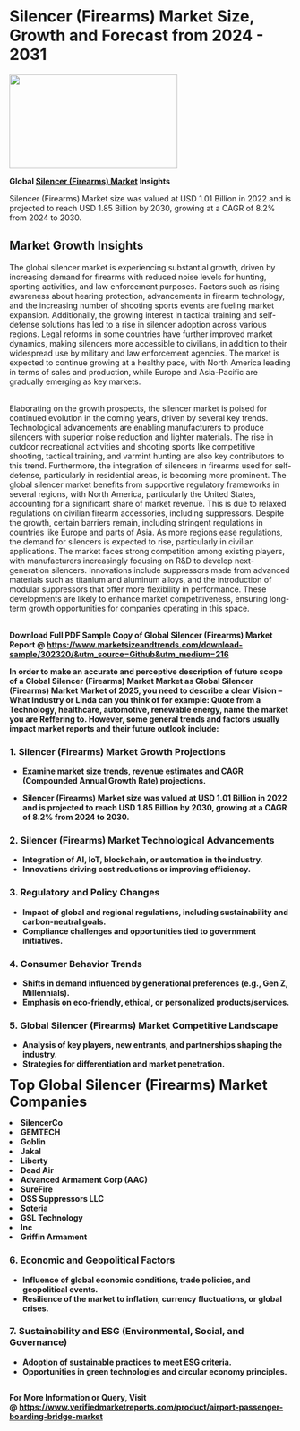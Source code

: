 <H1>Silencer (Firearms) Market Size, Growth and Forecast from 2024 - 2031</H1><img class="aligncenter size-medium wp-image-584254" src="https://thirdeyenews.in/wp-content/uploads/2024/09/Global-Market-Research-300x168.jpeg" alt="" width="300" height="168" /><p><strong>Global&nbsp;<a href="https://www.marketsizeandtrends.com/download-sample/302320/&amp;utm_source=Github&utm_medium=216">Silencer (Firearms) Market</a> Insights</strong></p><p>Silencer (Firearms) Market size was valued at USD 1.01 Billion in 2022 and is projected to reach USD 1.85 Billion by 2030, growing at a CAGR of 8.2% from 2024 to 2030.</p><p><h2>Market Growth Insights</h2> <p>The global silencer market is experiencing substantial growth, driven by increasing demand for firearms with reduced noise levels for hunting, sporting activities, and law enforcement purposes. Factors such as rising awareness about hearing protection, advancements in firearm technology, and the increasing number of shooting sports events are fueling market expansion. Additionally, the growing interest in tactical training and self-defense solutions has led to a rise in silencer adoption across various regions. Legal reforms in some countries have further improved market dynamics, making silencers more accessible to civilians, in addition to their widespread use by military and law enforcement agencies. The market is expected to continue growing at a healthy pace, with North America leading in terms of sales and production, while Europe and Asia-Pacific are gradually emerging as key markets. <br><br><strong></strong></p> <p>Elaborating on the growth prospects, the silencer market is poised for continued evolution in the coming years, driven by several key trends. Technological advancements are enabling manufacturers to produce silencers with superior noise reduction and lighter materials. The rise in outdoor recreational activities and shooting sports like competitive shooting, tactical training, and varmint hunting are also key contributors to this trend. Furthermore, the integration of silencers in firearms used for self-defense, particularly in residential areas, is becoming more prominent. The global silencer market benefits from supportive regulatory frameworks in several regions, with North America, particularly the United States, accounting for a significant share of market revenue. This is due to relaxed regulations on civilian firearm accessories, including suppressors. Despite the growth, certain barriers remain, including stringent regulations in countries like Europe and parts of Asia. As more regions ease regulations, the demand for silencers is expected to rise, particularly in civilian applications. The market faces strong competition among existing players, with manufacturers increasingly focusing on R&D to develop next-generation silencers. Innovations include suppressors made from advanced materials such as titanium and aluminum alloys, and the introduction of modular suppressors that offer more flexibility in performance. These developments are likely to enhance market competitiveness, ensuring long-term growth opportunities for companies operating in this space. <br><br><strong></p><p><span class=""><strong>Download Full PDF Sample Copy of Global Silencer (Firearms) Market Report</strong> @ <a href="https://www.marketsizeandtrends.com/download-sample/302320/&amp;utm_source=Github&utm_medium=216" target="_blank">https://www.marketsizeandtrends.com/download-sample/302320/&amp;utm_source=Github&utm_medium=216</a></span></p><p>In order to make an accurate and perceptive description of future scope of a Global&nbsp;Silencer (Firearms) Market Market as Global&nbsp;Silencer (Firearms) Market Market of 2025, you need to describe a clear Vision &ndash; What Industry or Linda can you think of for example: Quote from a Technology, healthcare, automotive, renewable energy, name the market you are Reffering to. However, some general trends and factors usually impact market reports and their future outlook include:</p><h3>1.&nbsp;<strong>Silencer (Firearms) Market Growth Projections</strong></h3><ul><li>Examine market size trends, revenue estimates and CAGR (Compounded Annual Growth Rate) projections.</li><li><p>Silencer (Firearms) Market size was valued at USD 1.01 Billion in 2022 and is projected to reach USD 1.85 Billion by 2030, growing at a CAGR of 8.2% from 2024 to 2030.</p></li></ul><h3>2.&nbsp;<strong>Silencer (Firearms) Market Technological Advancements</strong></h3><ul><li>Integration of AI, IoT, blockchain, or automation in the industry.</li><li>Innovations driving cost reductions or improving efficiency.</li></ul><h3>3.&nbsp;<strong>Regulatory and Policy Changes</strong></h3><ul><li>Impact of global and regional regulations, including sustainability and carbon-neutral goals.</li><li>Compliance challenges and opportunities tied to government initiatives.</li></ul><h3>4.&nbsp;<strong>Consumer Behavior Trends</strong></h3><ul><li>Shifts in demand influenced by generational preferences (e.g., Gen Z, Millennials).</li><li>Emphasis on eco-friendly, ethical, or personalized products/services.</li></ul><h3>5.&nbsp;<strong>Global Silencer (Firearms) Market Competitive Landscape</strong></h3><ul><li>Analysis of key players, new entrants, and partnerships shaping the industry.</li><li>Strategies for differentiation and market penetration.</li></ul><p data-pm-slice="1 1 []"><span style="color: inherit; font-family: inherit; font-size: 25px;">Top Global Silencer (Firearms) Market Companies</span></p><div class="" data-test-id=""><p><li>SilencerCo</li><li> GEMTECH</li><li> Goblin</li><li> Jakal</li><li> Liberty</li><li> Dead Air</li><li> Advanced Armament Corp (AAC)</li><li> SureFire</li><li> OSS Suppressors LLC</li><li> Soteria</li><li> GSL Technology</li><li> Inc</li><li> Griffin Armament</li></p></div><h3>6.&nbsp;<strong>Economic and Geopolitical Factors</strong></h3><ul><li>Influence of global economic conditions, trade policies, and geopolitical events.</li><li>Resilience of the market to inflation, currency fluctuations, or global crises.</li></ul><h3>7.&nbsp;<strong>Sustainability and ESG (Environmental, Social, and Governance)</strong></h3><ul><li>Adoption of sustainable practices to meet ESG criteria.</li><li>Opportunities in green technologies and circular economy principles.</li></ul><h2><strong style="font-size: 14px;">For More Information or Query, Visit @&nbsp;</strong><a style="background-color: #ffffff; font-size: 14px;" href="https://www.marketsizeandtrends.com/report/silencer-firearms-market/" target="_blank">https://www.verifiedmarketreports.com/product/airport-passenger-boarding-bridge-market</a></h2>
